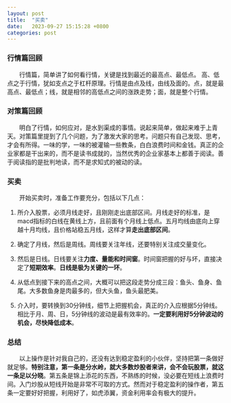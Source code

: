 ```yaml
---
layout: post
title:  "买卖"
date:   2023-09-27 15:15:28 +0800
categories: post
---
```


### 行情篇回顾

&#8195;&#8195;行情篇，简单讲了如何看行情，关键是找到最近的最高点、最低点。 高、低点之于行情，犹如支点之于杠杆原理。行情是由点及线，由线及面的。点，就是最高点、最低点；线，就是相邻的高低点之间的涨跌走势；面，就是整个行情。

### 对策篇回顾

&#8195;&#8195;明白了行情，如何应对，是水到渠成的事情。说起来简单，做起来难于上青天。对策篇里提到了几个问题，为了激发大家的思考。问题只有自己发现、思考，才会有所得。一味的学，一味的被灌输一些教条，白白浪费时间和金钱。真正的企业家都是干出来的，而不是读书成就的，当然优秀的企业家基本上都善于阅读。善于阅读指的是批判地读，而不是求知式的被动的读。

### 买卖

&#8195;&#8195;开始买卖时，准备工作要充分，包括以下几点：

1. 所介入股票，必须月线走好，且刚刚走出底部区间。月线走好的标准，是macd指标的白线在黄线上方，且前面有个月线上低点。五月均线由底向上穿越十月均线，且价格站稳五月线，这样才算**走出底部区间**。

2. 确定了月线，然后是周线。周线要关注年线，还要特别关注成交量变化。

3. 然后是日线。日线要关注**力度、量能和时间窗**。时间窗把握的好与坏，直接决定了**短期效率**。**日线是极为关键的一环**。

4. 从低点到接下来的高点之间，大概可以把这段走势分成三段：鱼头、鱼身、鱼尾。大多数鱼身是肉最多的，但大头鱼，鱼头最肥美。

5. 介入时，要转换到30分钟线，细节上把握机会，真正的介入应根据5分钟线。相比于月、周、日，5分钟线的波动是最有效率的。**一定要利用好5分钟波动的机会，尽快降低成本**。

### 总结

&#8195;&#8195;以上操作是针对我自己的，还没有达到稳定盈利的小伙伴，坚持把第一条做好就足够。**特别注意，第一条是分水岭，就大多数炒股者来讲，会不会玩股票，就这一条足以分晓**。第五条是锦上添花的东西，不熟练的时候，没必要在短线上浪费时间。入门炒股从短线开始是非常不可取的方式。然而对于稳定盈利的操作者，第五条一定要好好把握，利用好了，如虎添翼，资金利用率会有极大的提升。
